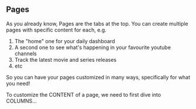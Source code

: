 ## Pages

As you already know, Pages are the tabs at the top. You can create multiple pages with specific content for each, e.g.

1. The "home" one for your daily dashboard
2. A second one to see what's happening in your favourite youtube channels
3. Track the latest movie and series releases
4. etc


So you can have your pages customized in many ways, specifically for what you need!

To customize the CONTENT of a page, we need to first dive into COLUMNS...
